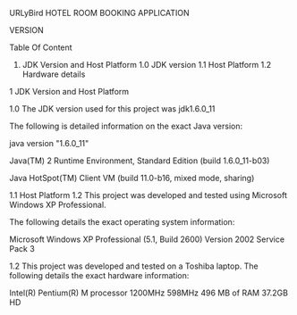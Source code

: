 
URLyBird HOTEL ROOM BOOKING APPLICATION

VERSION

Table Of Content
1.	JDK Version and Host Platform
1.0	JDK version
1.1	Host Platform
1.2	Hardware details



1 JDK Version and Host Platform


1.0 The JDK version used for this project was jdk1.6.0_11

The following is detailed information on the exact Java version:

java version "1.6.0_11"

Java(TM) 2 Runtime Environment, Standard Edition (build 1.6.0_11-b03)

Java HotSpot(TM) Client VM (build 11.0-b16, mixed mode, sharing)



1.1	Host Platform
1.2	
This project was developed and tested using Microsoft Windows XP Professional. 

The following details the exact operating system information:

Microsoft Windows XP Professional (5.1, Build 2600)
Version 2002
Service Pack 3

1.2 This project was developed and tested on a Toshiba laptop. 
The following details the exact hardware information:

Intel(R) Pentium(R) M processor 1200MHz
598MHz
496 MB of RAM
37.2GB HD

